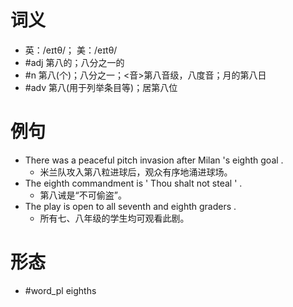 # 词义
- 英：/eɪtθ/； 美：/eɪtθ/
- #adj 第八的；八分之一的
- #n 第八(个)；八分之一；<音>第八音级，八度音；月的第八日
- #adv 第八(用于列举条目等)；居第八位
# 例句
- There was a peaceful pitch invasion after Milan 's eighth goal .
	- 米兰队攻入第八粒进球后，观众有序地涌进球场。
- The eighth commandment is ' Thou shalt not steal ' .
	- 第八诫是“不可偷盗”。
- The play is open to all seventh and eighth graders .
	- 所有七、八年级的学生均可观看此剧。
# 形态
- #word_pl eighths
